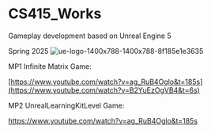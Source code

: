 # CS415_Works


Gameplay development based on Unreal Engine 5


Spring 2025
![ue-logo-1400x788-1400x788-8f185e1e3635](https://github.com/user-attachments/assets/583f0c79-bd42-4ffb-a246-e9c8f45e634f)


MP1 Infinite Matrix Game:


[https://www.youtube.com/watch?v=ag_RuB4Oglo&t=185s](https://www.youtube.com/watch?v=B2YuEzOgVB4&t=6s)


MP2 UnrealLearningKitLevel Game:


https://www.youtube.com/watch?v=ag_RuB4Oglo&t=185s


